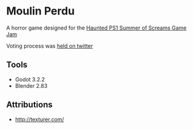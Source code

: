 # Moulin Perdu

A horror game designed for the [Haunted PS1 Summer of Screams Game Jam](https://itch.io/jam/haunted-ps1-summer-spooks)

Voting process was [held on twitter](https://twitter.com/HauntedPs1)

## Tools

* Godot 3.2.2 
* Blender 2.83

## Attributions

* http://texturer.com/
